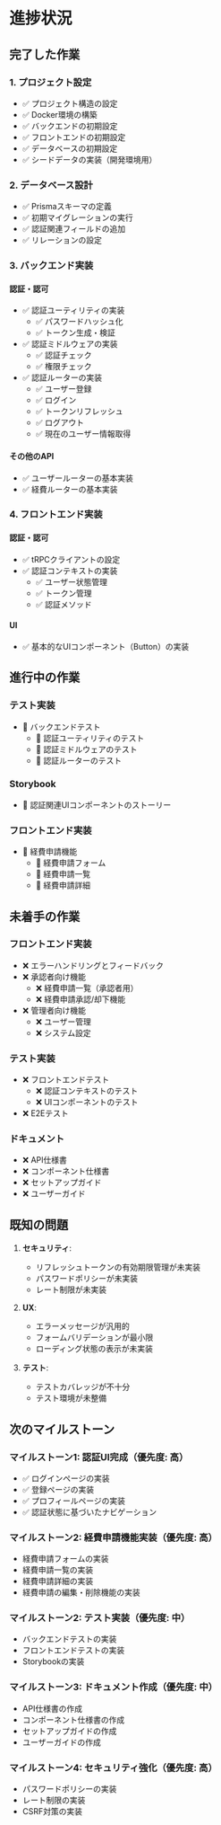 # 進捗状況

## 完了した作業

### 1. プロジェクト設定

- ✅ プロジェクト構造の設定
- ✅ Docker環境の構築
- ✅ バックエンドの初期設定
- ✅ フロントエンドの初期設定
- ✅ データベースの初期設定
- ✅ シードデータの実装（開発環境用）

### 2. データベース設計

- ✅ Prismaスキーマの定義
- ✅ 初期マイグレーションの実行
- ✅ 認証関連フィールドの追加
- ✅ リレーションの設定

### 3. バックエンド実装

#### 認証・認可

- ✅ 認証ユーティリティの実装
  - ✅ パスワードハッシュ化
  - ✅ トークン生成・検証
- ✅ 認証ミドルウェアの実装
  - ✅ 認証チェック
  - ✅ 権限チェック
- ✅ 認証ルーターの実装
  - ✅ ユーザー登録
  - ✅ ログイン
  - ✅ トークンリフレッシュ
  - ✅ ログアウト
  - ✅ 現在のユーザー情報取得

#### その他のAPI

- ✅ ユーザールーターの基本実装
- ✅ 経費ルーターの基本実装

### 4. フロントエンド実装

#### 認証・認可

- ✅ tRPCクライアントの設定
- ✅ 認証コンテキストの実装
  - ✅ ユーザー状態管理
  - ✅ トークン管理
  - ✅ 認証メソッド

#### UI

- ✅ 基本的なUIコンポーネント（Button）の実装

## 進行中の作業

### テスト実装

- 🔄 バックエンドテスト
  - 🔄 認証ユーティリティのテスト
  - 🔄 認証ミドルウェアのテスト
  - 🔄 認証ルーターのテスト

### Storybook

- 🔄 認証関連UIコンポーネントのストーリー

### フロントエンド実装

- 🔄 経費申請機能
  - 🔄 経費申請フォーム
  - 🔄 経費申請一覧
  - 🔄 経費申請詳細

## 未着手の作業

### フロントエンド実装

- ❌ エラーハンドリングとフィードバック
- ❌ 承認者向け機能
  - ❌ 経費申請一覧（承認者用）
  - ❌ 経費申請承認/却下機能
- ❌ 管理者向け機能
  - ❌ ユーザー管理
  - ❌ システム設定

### テスト実装

- ❌ フロントエンドテスト
  - ❌ 認証コンテキストのテスト
  - ❌ UIコンポーネントのテスト
- ❌ E2Eテスト

### ドキュメント

- ❌ API仕様書
- ❌ コンポーネント仕様書
- ❌ セットアップガイド
- ❌ ユーザーガイド

## 既知の問題

1. **セキュリティ**:
   - リフレッシュトークンの有効期限管理が未実装
   - パスワードポリシーが未実装
   - レート制限が未実装

2. **UX**:
   - エラーメッセージが汎用的
   - フォームバリデーションが最小限
   - ローディング状態の表示が未実装

3. **テスト**:
   - テストカバレッジが不十分
   - テスト環境が未整備

## 次のマイルストーン

### マイルストーン1: 認証UI完成（優先度: 高）

- ✅ ログインページの実装
- ✅ 登録ページの実装
- ✅ プロフィールページの実装
- ✅ 認証状態に基づいたナビゲーション

### マイルストーン2: 経費申請機能実装（優先度: 高）

- 経費申請フォームの実装
- 経費申請一覧の実装
- 経費申請詳細の実装
- 経費申請の編集・削除機能の実装

### マイルストーン2: テスト実装（優先度: 中）

- バックエンドテストの実装
- フロントエンドテストの実装
- Storybookの実装

### マイルストーン3: ドキュメント作成（優先度: 中）

- API仕様書の作成
- コンポーネント仕様書の作成
- セットアップガイドの作成
- ユーザーガイドの作成

### マイルストーン4: セキュリティ強化（優先度: 高）

- パスワードポリシーの実装
- レート制限の実装
- CSRF対策の実装
